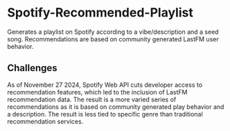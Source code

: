 # Spotify-Recommended-Playlist
Generates a playlist on Spotify according to a vibe/description and a seed song. Recommendations are based on community generated LastFM user behavior.

## Challenges
As of November 27 2024, Spotify Web API cuts developer access to recommendation features, which led to the inclusion of LastFM recommendation data. The result is a more varied series of recommendations as it is based on community generated play behavior and a description. The result is less tied to specific genre than traditional recommendation services. 

